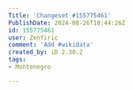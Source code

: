 ```yaml
---
Title: 'Changeset #155775461'
PublishDate: 2024-08-26T10:44:26Z
id: 155775461
user: Zenfiric
comment: 'Add #wikidata'
created_by: iD 2.30.2
tags:
- Montenegro

---
```


